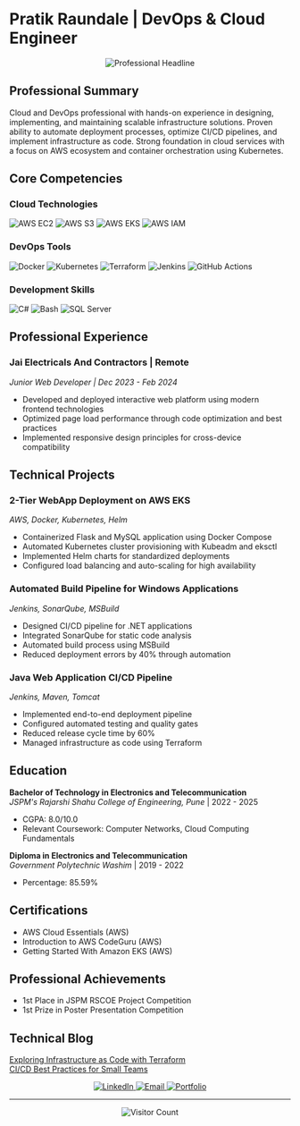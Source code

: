# Pratik Raundale | DevOps & Cloud Engineer

<div align="center">
  <img src="https://readme-typing-svg.demolab.com?font=Fira+Code&duration=4000&pause=1000&color=0366d6&width=435&lines=Infrastructure+as+Code+Specialist;Cloud+Native+Solutions;CI%2FCD+Pipelines;Containerization+Expert" alt="Professional Headline" />
</div>

## Professional Summary

Cloud and DevOps professional with hands-on experience in designing, implementing, and maintaining scalable infrastructure solutions. Proven ability to automate deployment processes, optimize CI/CD pipelines, and implement infrastructure as code. Strong foundation in cloud services with a focus on AWS ecosystem and container orchestration using Kubernetes.

## Core Competencies

### Cloud Technologies
<p>
  <img src="https://img.shields.io/badge/AWS-EC2-FF9900?logo=amazon-aws&logoColor=white&style=flat" alt="AWS EC2">
  <img src="https://img.shields.io/badge/AWS-S3-569A31?logo=amazon-s3&logoColor=white&style=flat" alt="AWS S3">
  <img src="https://img.shields.io/badge/AWS-EKS-FF9900?logo=amazon-eks&logoColor=white&style=flat" alt="AWS EKS">
  <img src="https://img.shields.io/badge/AWS-IAM-232F3E?logo=amazon-aws&logoColor=white&style=flat" alt="AWS IAM">
</p>

### DevOps Tools
<p>
  <img src="https://img.shields.io/badge/Docker-2496ED?logo=docker&logoColor=white&style=flat" alt="Docker">
  <img src="https://img.shields.io/badge/Kubernetes-326CE5?logo=kubernetes&logoColor=white&style=flat" alt="Kubernetes">
  <img src="https://img.shields.io/badge/Terraform-7B42BC?logo=terraform&logoColor=white&style=flat" alt="Terraform">
  <img src="https://img.shields.io/badge/Jenkins-D24939?logo=jenkins&logoColor=white&style=flat" alt="Jenkins">
  <img src="https://img.shields.io/badge/GitHub_Actions-2088FF?logo=github-actions&logoColor=white&style=flat" alt="GitHub Actions">
</p>

### Development Skills
<p>
  <img src="https://img.shields.io/badge/C%23-239120?logo=c-sharp&logoColor=white&style=flat" alt="C#">
  <img src="https://img.shields.io/badge/Bash-4EAA25?logo=gnu-bash&logoColor=white&style=flat" alt="Bash">
  <img src="https://img.shields.io/badge/SQL_Server-CC2927?logo=microsoft-sql-server&logoColor=white&style=flat" alt="SQL Server">
</p>

## Professional Experience

### **Jai Electricals And Contractors** | Remote  
*Junior Web Developer | Dec 2023 - Feb 2024*  
- Developed and deployed interactive web platform using modern frontend technologies
- Optimized page load performance through code optimization and best practices
- Implemented responsive design principles for cross-device compatibility

## Technical Projects

### **2-Tier WebApp Deployment on AWS EKS**
*AWS, Docker, Kubernetes, Helm*  
- Containerized Flask and MySQL application using Docker Compose
- Automated Kubernetes cluster provisioning with Kubeadm and eksctl
- Implemented Helm charts for standardized deployments
- Configured load balancing and auto-scaling for high availability

### **Automated Build Pipeline for Windows Applications**
*Jenkins, SonarQube, MSBuild*  
- Designed CI/CD pipeline for .NET applications
- Integrated SonarQube for static code analysis
- Automated build process using MSBuild
- Reduced deployment errors by 40% through automation

### **Java Web Application CI/CD Pipeline**
*Jenkins, Maven, Tomcat*  
- Implemented end-to-end deployment pipeline
- Configured automated testing and quality gates
- Reduced release cycle time by 60%
- Managed infrastructure as code using Terraform

## Education

**Bachelor of Technology in Electronics and Telecommunication**  
*JSPM's Rajarshi Shahu College of Engineering, Pune* | 2022 - 2025  
- CGPA: 8.0/10.0
- Relevant Coursework: Computer Networks, Cloud Computing Fundamentals

**Diploma in Electronics and Telecommunication**  
*Government Polytechnic Washim* | 2019 - 2022  
- Percentage: 85.59%

## Certifications
- AWS Cloud Essentials (AWS)
- Introduction to AWS CodeGuru (AWS)
- Getting Started With Amazon EKS (AWS)

## Professional Achievements
- 1st Place in JSPM RSCOE Project Competition
- 1st Prize in Poster Presentation Competition

## Technical Blog
[Exploring Infrastructure as Code with Terraform](https://pratikraundale.netlify.app/blog)  
[CI/CD Best Practices for Small Teams](https://pratikraundale.netlify.app/blog)

<div align="center">
  <a href="https://www.linkedin.com/in/pratik-raundale-953bb61b4/">
    <img src="https://img.shields.io/badge/Connect_on_LinkedIn-0077B5?logo=linkedin&style=for-the-badge" alt="LinkedIn">
  </a>
  <a href="mailto:pratikraundale12@gmail.com">
    <img src="https://img.shields.io/badge/Contact_Me-D14836?logo=gmail&style=for-the-badge" alt="Email">
  </a>
  <a href="https://pratikraundale.netlify.app/">
    <img src="https://img.shields.io/badge/Portfolio-4285F4?logo=google-chrome&style=for-the-badge" alt="Portfolio">
  </a>
</div>

---

<div align="center">
  <img src="https://visitor-badge.laobi.icu/badge?page_id=pratikraundale12.pratikraundale12" alt="Visitor Count">
</div>
